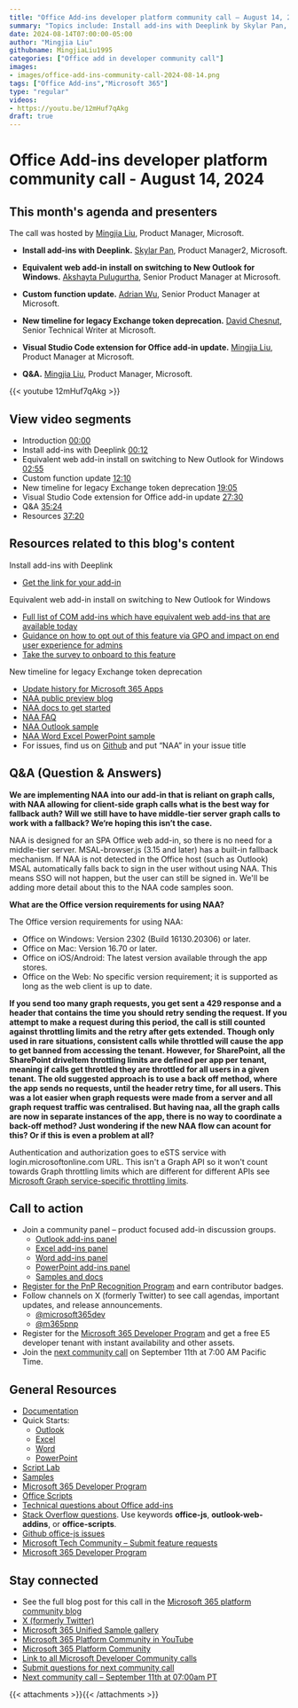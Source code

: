```yaml
---
title: "Office Add-ins developer platform community call – August 14, 2024"
summary: "Topics include: Install add-ins with Deeplink by Skylar Pan, Product Manager2 at Microsoft, Equivalent web add-in install on switching to New Outlook for Windows by Akshayta Pulugurtha, Senior Product Manager at Microsoft, Custom Functions updates by Adrian Wu, Senior Product Manager at Microsoft, New timeline for legacy Exchange token deprecation by David Chesnut, Senior Technical Writer at Microsoft, Visual Studio Code extension for Office add-in update by Mingjia Liu, Product Manager at Microsoft.  Call hosted by Mingjia Liu, Product Manager at Microsoft. Recorded on August 14, 2024."
date: 2024-08-14T07:00:00-05:00
author: "Mingjia Liu"
githubname: MingjiaLiu1995
categories: ["Office add in developer community call"]
images:
- images/office-add-ins-community-call-2024-08-14.png
tags: ["Office Add-ins","Microsoft 365"]
type: "regular"
videos:
- https://youtu.be/12mHuf7qAkg
draft: true
---
```


# Office Add-ins developer platform community call - August 14, 2024

## This month's agenda and presenters

The call was hosted by [Mingjia Liu](https://www.linkedin.com/in/mingjia-liu-90a69a24a/), Product Manager, Microsoft.

* **Install add-ins with Deeplink.** [Skylar Pan](https://www.linkedin.com/in/skylar-pan-4566617b/), Product Manager2, Microsoft.
* **Equivalent web add-in install on switching to New Outlook for Windows.** [Akshayta Pulugurtha](https://in.linkedin.com/in/akshayta-rao-pulugurtha-07a387a7), Senior Product Manager at Microsoft.
* **Custom function update.** [Adrian Wu](https://www.linkedin.com/in/adrian-wu-53462582/), Senior Product Manager at Microsoft.
* **New timeline for legacy Exchange token deprecation.** [David Chesnut](https://www.linkedin.com/in/davidpchesnut), Senior Technical Writer at Microsoft.
* **Visual Studio Code extension for Office add-in update.** [Mingjia Liu](https://www.linkedin.com/in/mingjia-liu-90a69a24a/), Product Manager at Microsoft.

* **Q&A.** [Mingjia Liu](https://www.linkedin.com/in/mingjia-liu-90a69a24a/), Product Manager, Microsoft.

{{< youtube 12mHuf7qAkg >}}

## View video segments

* Introduction [00:00]( https://youtu.be/12mHuf7qAkg?t=0)
* Install add-ins with Deeplink [00:12]( https://youtu.be/12mHuf7qAkg?t=12)
* Equivalent web add-in install on switching to New Outlook for Windows [02:55]( https://youtu.be/12mHuf7qAkg?t=175)
* Custom function update [12:10]( https://youtu.be/12mHuf7qAkg?t=730)
* New timeline for legacy Exchange token deprecation [19:05]( https://youtu.be/12mHuf7qAkg?t=1145)
* Visual Studio Code extension for Office add-in update [27:30]( https://youtu.be/12mHuf7qAkg?t=1650)
* Q&A [35:24]( https://youtu.be/12mHuf7qAkg?t=2124)
* Resources [37:20]( https://youtu.be/12mHuf7qAkg?t=2240)

## Resources related to this blog's content
Install add-ins with Deeplink
* [Get the link for your add-in](https://github.com/OfficeDev/OfficeJSAddinWidget?tab=readme-ov-file)

Equivalent web add-in install on switching to New Outlook for Windows
* [Full list of COM add-ins which have equivalent web add-ins that are available today](https://aka.ms/newOutlookSettings)
* [Guidance on how to opt out of this feature via GPO and impact on end user experience for admins](https://learn.microsoft.com/microsoft-365-apps/outlook/get-started/install-web-add-ins)
* [Take the survey to onboard to this feature](https://forms.office.com/r/GXBUgzSCs4)

New timeline for legacy Exchange token deprecation
* [Update history for Microsoft 365 Apps](https://learn.microsoft.com/officeupdates/update-history-microsoft365-apps-by-date)
* [NAA public preview blog](https://aka.ms/NAApreviewblog)
* [NAA docs to get started](https://aka.ms/NAAdocs)
* [NAA FAQ](https://aka.ms/NAAFAQ)
* [NAA Outlook sample](https://aka.ms/NAAsampleOutlook)
* [NAA Word Excel PowerPoint sample](https://aka.ms/NAAsampleOffice)
* For issues, find us on [Github](https://github.com/OfficeDev/office-js/issues) and put “NAA” in your issue title

## Q&A (Question & Answers)

**We are implementing NAA into our add-in that is reliant on graph calls, with NAA allowing for client-side graph calls what is the best way for fallback auth? Will we still have to have middle-tier server graph calls to work with a fallback? We‘re hoping this isn’t the case.**

NAA is designed for an SPA Office web add-in, so there is no need for a middle-tier server. MSAL-browser.js (3.15 and later) has a built-in fallback mechanism. If NAA is not detected in the Office host (such as Outlook) MSAL automatically falls back to sign in the user without using NAA. This means SSO will not happen, but the user can still be signed in. We'll be adding more detail about this to the NAA code samples soon. 

**What are the Office version requirements for using NAA?**

The Office version requirements for using NAA:
* Office on Windows: Version 2302 (Build 16130.20306) or later.
* Office on Mac: Version 16.70 or later.
* Office on iOS/Android: The latest version available through the app stores.
* Office on the Web: No specific version requirement; it is supported as long as the web client is up to date.

**If you send too many graph requests, you get sent a 429 response and a header that contains the time you should retry sending the request. If you attempt to make a request during this period, the call is still counted against throttling limits and the retry after gets extended. Though only used in rare situations, consistent calls while throttled will cause the app to get banned from accessing the tenant. However, for SharePoint, all the SharePoint driveItem throttling limits are defined per app per tenant, meaning if calls get throttled they are throttled for all users in a given tenant. The old suggested approach is to use a back off method, where the app sends no requests, until the header retry time, for all users. This was a lot easier when graph requests were made from a server and all graph request traffic was centralised. But having naa, all the graph calls are now in separate instances of the app, there is no way to coordinate a back-off method? Just wondering if the new NAA flow can acount for this? Or if this is even a problem at all?**

Authentication and authorization goes to eSTS service with login.microsoftonline.com  URL. This isn't a Graph API so it won't count towards Graph throttling limits which are different for different APIs see [Microsoft Graph service-specific throttling limits](https://learn.microsoft.com/graph/throttling-limits).

## Call to action

* Join a community panel – product focused add-in discussion groups.
    * [Outlook add-ins panel](https://ux.microsoft.com/Panel/OutlookAddinDeveloper)
    * [Excel add-ins panel](https://ux.microsoft.com/Panel/ExcelAddinDeveloper)
    * [Word add-ins panel](https://ux.microsoft.com/Panel/WordAddinDeveloper)
    * [PowerPoint add-ins panel](https://ux.microsoft.com/Panel/PowerPointAddinDeveloper)
    * [Samples and docs](https://ux.microsoft.com/Panel/OfficeAddinImproveSamplesDocs)
* [Register for the PnP Recognition Program](https://pnp.github.io/recognitionprogram/) and earn contributor badges.
* Follow channels on X (formerly Twitter) to see call agendas, important updates, and release announcements.
    * [@microsoft365dev](https://twitter.com/microsoft365dev)
    * [@m365pnp](https://twitter.com/m365pnp)
* Register for the [Microsoft 365 Developer Program](https://aka.ms/m365/devprogram) and get a free E5 developer tenant with instant availability and other assets.
* Join the [next community call](https://aka.ms/officeaddinscommunitycall) on September 11th at 7:00 AM Pacific Time.

## General Resources

* [Documentation](https://aka.ms/office-add-ins-docs)
* Quick Starts:
    * [Outlook](https://learn.microsoft.com/office/dev/add-ins/quickstarts/outlook-quickstart)
    * [Excel](https://learn.microsoft.com/office/dev/add-ins/quickstarts/excel-quickstart-jquery)
    * [Word](https://learn.microsoft.com/office/dev/add-ins/quickstarts/word-quickstart)
    * [PowerPoint](https://learn.microsoft.com/office/dev/add-ins/quickstarts/powerpoint-quickstart)
* [Script Lab](https://aka.ms/getscriptlab)
* [Samples](https://aka.ms/officeaddinsamples)
* [Microsoft 365 Developer Program](https://aka.ms/M365devprogram)
* [Office Scripts](aka.ms/office-scripts-docs)
* [Technical questions about Office add-ins](https://aka.ms/office-addins-dev-questions)
* [Stack Overflow questions](https://stackoverflow.com). Use keywords **office-js**, **outlook-web-addins**, or **office-scripts**.
* [Github office-js issues](https://github.com/OfficeDev/office-js/issues)
* [Microsoft Tech Community – Submit feature requests](https://aka.ms/m365dev-suggestions)
* [Microsoft 365 Developer Program](https://aka.ms/M365devprogram)

## Stay connected

* See the full blog post for this call in the [Microsoft 365 platform community blog](https://aka.ms/m365pnp/blog)
* [X (formerly Twitter)](https://twitter.com/microsoft365dev)
* [Microsoft 365 Unified Sample gallery](https://aka.ms/community/samples)
* [Microsoft 365 Platform Community in YouTube](https://aka.ms/community/videos)
* [Microsoft 365 Platform Community](https://aka.ms/community/home)
* [Link to all Microsoft Developer Community calls](https://aka.ms/M365DevCalls)
* [Submit questions for next community call](https://aka.ms/officeaddinsform)
* [Next community call – September 11th at 07:00am PT](https://aka.ms/officeaddinscommunitycall)

{{< attachments >}}{{< /attachments >}}
